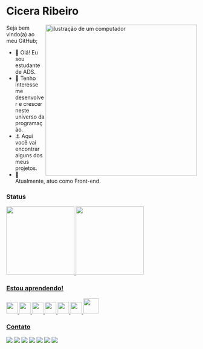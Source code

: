# Cicera Ribeiro
<img src="https://raw.githubusercontent.com/MicaelliMedeiros/micaellimedeiros/master/image/computer-illustration.png" alt="ilustração de um computador" min-width="400px" max-width="400px" width="400px" align="right">

Seja bem vindo(a) ao meu GitHub;

- 👋  Olá! Eu sou estudante de ADS.
- 👀 Tenho interesse me desenvolver e crescer neste universo da programação.
- ⚓ Aqui você vai encontrar alguns dos meus projetos.
- 🌱 Atualmente, atuo como Front-end.
  
  
### Status
 <div>
    <a href="https://github.com/Cícera1987"> 
       <img height="180em" src="https://github-readme-stats.vercel.app/api?username=Cicera1987&show_icons=true&theme=dracula&include_all_commits=true&count_private=true"/>
      <img height="180em" src="https://github-readme-stats.vercel.app/api/top-langs/?username=Cicera1987&layout=compact&langs_count=7&theme=dracula"/>  
</div>

  ### Estou aprendendo!
  
  <div style="display: inline_block">
   <img src="https://cdn.jsdelivr.net/gh/devicons/devicon/icons/javascript/javascript-original.svg" width="30" height="30"/>
   <img src="https://cdn.jsdelivr.net/gh/devicons/devicon/icons/typescript/typescript-original.svg" width="30" height="30"/>
   <img src="https://cdn.jsdelivr.net/gh/devicons/devicon/icons/php/php-original.svg" width="30" height="30"/>
   <img src="https://cdn.jsdelivr.net/gh/devicons/devicon/icons/html5/html5-original-wordmark.svg" width="30" height="30"/>
   <img src="https://cdn.jsdelivr.net/gh/devicons/devicon/icons/css3/css3-original-wordmark.svg" width="30" height="30"/>
   <img src="https://cdn.jsdelivr.net/gh/devicons/devicon/icons/c/c-original.svg" width="30" height="30"/>
   <img src="https://cdn.jsdelivr.net/gh/devicons/devicon/icons/java/java-original-wordmark.svg" width="40" height="40"/>
  </div>
    
  ### Contato
  <div>
    <a href="https://instagram.com/cicribeiro/" target="_blank"><img src="https://img.shields.io/badge/-Instagram-%23E4405F?style=for-the-badge&logo=instagram&logoColor=white" target="_blank"></a>
    <a href="https://www.twitch.tv/maccicera" target="_blank"><img src="https://img.shields.io/badge/Twitch-9146FF?style=for-the-badge&logo=twitch&logoColor=white" target="_blank"></a>
    <a href = "mailto:contato@cicera.ribeiro@gmail.com.br"><img src="https://img.shields.io/badge/Gmail-D14836?style=for-the-badge&logo=gmail&logoColor=white" target="_blank"></a>
    <a href= "https://linkwhats.app/f64b50" target="_blank"><img src="https://img.shields.io/badge/WhatsApp-25D366?style=for-the-badge&logo=whatsapp&logoColor=white " target="_blank"></a> 
    <a href="https://www.linkedin.com/in/cícera-ribeiro-5201b8116/" target="_blank"><img src="https://img.shields.io/badge/-LinkedIn-%230077B5?style=for-the-badge&logo=linkedin&logoColor=white" target="_blank"></a>
    <a href= "https://web.telegram.org/z/" target="_blank"><img src="https://img.shields.io/badge/Telegram-2CA5E0?style=for-the-badge&logo=telegram&logoColor=white" target="_blank"></a>
     <a href= "https://cicera1987.github.io/Site/" target="_blank"><img src="https://img.shields.io/badge/website-000000?style=for-the-badge&logo=About.me&logoColor=white" target="_blank"></a>
</div>


